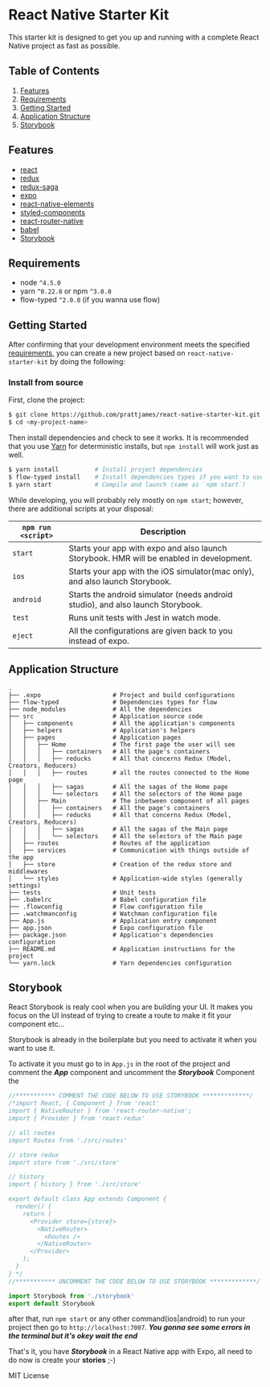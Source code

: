 # React Native Starter Kit

This starter kit is designed to get you up and running with a complete React Native project as fast as possible.

## Table of Contents
1. [Features](#features)
1. [Requirements](#requirements)
1. [Getting Started](#getting-started)
1. [Application Structure](#application-structure)
1. [Storybook](#storybook)

## Features
* [react](https://github.com/facebook/react)
* [redux](https://github.com/rackt/redux)
* [redux-saga](https://github.com/redux-saga/redux-saga)
* [expo](https://github.com/expo/expo)
* [react-native-elements](https://react-native-training.github.io/react-native-elements/)
* [styled-components](https://github.com/styled-components/styled-components)
* [react-router-native](https://github.com/rackt/react-router)
* [babel](https://github.com/babel/babel)
* [Storybook](https://storybooks.js.org/)

## Requirements
* node `^4.5.0`
* yarn `^0.22.0` or npm `^3.0.0`
* flow-typed `^2.0.0` (if you wanna use flow)

## Getting Started

After confirming that your development environment meets the specified [requirements](#requirements), you can create a new project based on `react-native-starter-kit` by doing the following:

### Install from source

First, clone the project:

```bash
$ git clone https://github.com/prattjames/react-native-starter-kit.git <my-project-name>
$ cd <my-project-name>
```

Then install dependencies and check to see it works. It is recommended that you use [Yarn](https://yarnpkg.com/) for deterministic installs, but `npm install` will work just as well.

```bash
$ yarn install          # Install project dependencies
$ flow-typed install    # Install dependencies types if you want to use flow
$ yarn start            # Compile and launch (same as `npm start`)
```

While developing, you will probably rely mostly on `npm start`; however, there are additional scripts at your disposal:

|`npm run <script>`|Description|
|------------------|-----------|
|`start`|Starts your app with expo and also launch Storybook. HMR will be enabled in development.|
|`ios`|Starts your app with the iOS simulator(mac only), and also launch Storybook.|
|`android`|Starts the android simulator (needs android studio), and also launch Storybook.|
|`test`|Runs unit tests with Jest in watch mode.|
|`eject`|All the configurations are given back to you instead of expo.|

## Application Structure

```
.
├── .expo                    # Project and build configurations
├── flow-typed               # Dependencies types for flow
├── node_modules             # All the dependencies
├── src                      # Application source code
│   ├── components           # All the application's components
│   ├── helpers              # Application's helpers
│   ├── pages                # Application pages
│   │   ├── Home             # The first page the user will see
│   │   │   ├── containers   # All the page's containers
│   │   │   ├── reducks      # All that concerns Redux (Model, Creators, Reducers)
│   │   │   ├── routes       # all the routes connected to the Home page
│   │   │   ├── sagas        # All the sagas of the Home page
│   │   │   └── selectors    # All the selectors of the Home page
│   │   ├── Main             # The inbetween component of all pages
│   │   │   ├── containers   # All the page's containers
│   │   │   ├── reducks      # All that concerns Redux (Model, Creators, Reducers)
│   │   │   ├── sagas        # All the sagas of the Main page
│   │   │   └── selectors    # All the selectors of the Main page
│   ├── routes               # Routes of the application
│   ├── services             # Communication with things outside of the app
│   ├── store                # Creation of the redux store and middlewares
│   └── styles               # Application-wide styles (generally settings)
├── tests                    # Unit tests
├── .babelrc                 # Babel configuration file
├── .flowconfig              # Flow configuration file
├── .watchmanconfig          # Watchman configuration file
├── App.js                   # Application entry component
├── app.json                 # Expo configuration file
├── package.json             # Application's dependencies configuration
├── README.md                # Application instructions for the project
└── yarn.lock                # Yarn dependencies configuration
```

## Storybook

React Storybook is realy cool when you are building your UI. It makes you focus on the UI instead of trying to
create a route to make it fit your component etc...

Storybook is already in the boilerplate but you need to activate it when you want to use it.

To activate it you must go to in `App.js` in the root of the project and comment the ***App*** component and 
uncomment the ***Storybook*** Component
the 

```js
//*********** COMMENT THE CODE BELOW TO USE STORYBOOK *************/
/*import React, { Component } from 'react'
import { NativeRouter } from 'react-router-native';
import { Provider } from 'react-redux'

// all routes
import Routes from './src/routes'

// store redux
import store from './src/store'

// history
import { history } from './src/store'

export default class App extends Component {
  render() {
    return (
      <Provider store={store}>
        <NativeRouter>
          <Routes />
        </NativeRouter>
      </Provider>
    );
  }
} */
//*********** UNCOMMENT THE CODE BELOW TO USE STORYBOOK *************/

import Storybook from './storybook'
export default Storybook

```

after that, run `npm start` or any other command(ios|android) to run your project then go to `http://localhost:7007`.
***You gonna see some errors in the terminal but it's okey wait the end***

That's it, you have ***Storybook*** in a React Native app with Expo, all need to do now is create your **stories** ;-)

MIT License